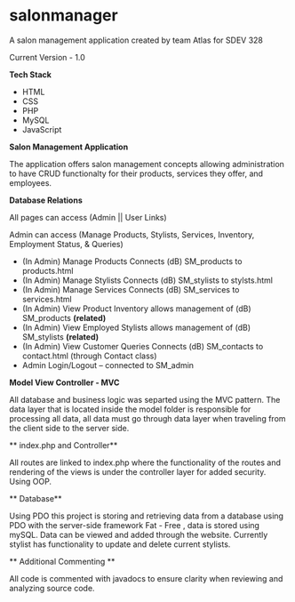 # salonmanager
A salon management application created by team Atlas for SDEV 328

Current Version - 1.0

**Tech Stack**
- HTML
- CSS
- PHP
- MySQL
- JavaScript

**Salon Management Application**

The application offers salon management concepts allowing administration to have CRUD functionalty for their products, services they offer, and employees.

**Database Relations**

All pages can access (Admin || User Links)

Admin can access (Manage Products, Stylists, Services, Inventory, Employment Status, & Queries)

-	(In Admin) Manage Products Connects (dB) SM_products to products.html
-	(In Admin) Manage Stylists Connects (dB) SM_stylists to stylsts.html
-	(In Admin) Manage Services Connects (dB) SM_services to services.html
-	(In Admin) View Product Inventory allows management of (dB) SM_products **(related)**
-	(In Admin) View Employed Stylists allows management of (dB) SM_stylists **(related)**
-	(In Admin) View Customer Queries Connects (dB) SM_contacts to contact.html (through Contact class)
-	Admin Login/Logout – connected to SM_admin

**Model View Controller - MVC**

All database and business logic was separted using the MVC pattern. The data layer that is located inside the model folder is responsible for processing all data, all data must go through data layer when traveling from the client side to the server side.

** index.php and Controller**

All routes are linked to index.php where the functionality of the routes and rendering of the views is under the controller layer for added security. Using OOP.

** Database**

Using PDO this project is storing and retrieving data from a database using PDO with the server-side framework Fat - Free , data is stored using mySQL. Data can be viewed and added through the website. Currently stylist has functionality to update and delete current stylists.

** Additional Commenting **

All code is commented with javadocs to ensure clarity when reviewing and analyzing source code.





